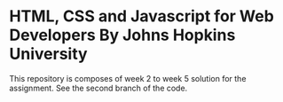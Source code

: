 # HTML, CSS and Javascript for Web Developers By Johns Hopkins University

This repository is composes of week 2 to week 5 solution for the assignment. See the second branch of the code. 

